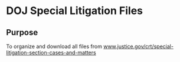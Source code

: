 # DOJ Special Litigation Files

## Purpose
To organize and download all files from www.justice.gov/crt/special-litigation-section-cases-and-matters

